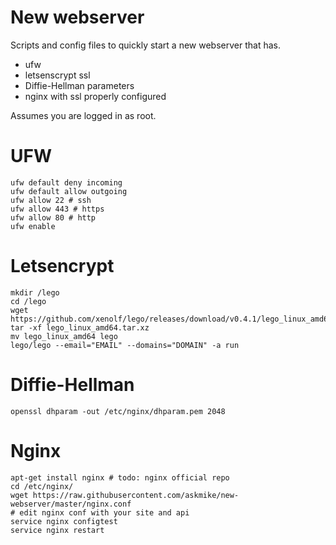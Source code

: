 # New webserver

Scripts and config files to quickly start a new webserver that has.

- ufw
- letsenscrypt ssl
- Diffie-Hellman parameters
- nginx with ssl properly configured

Assumes you are logged in as root.

# UFW

    ufw default deny incoming
    ufw default allow outgoing
    ufw allow 22 # ssh
    ufw allow 443 # https
    ufw allow 80 # http
    ufw enable

# Letsencrypt

    mkdir /lego
    cd /lego
    wget https://github.com/xenolf/lego/releases/download/v0.4.1/lego_linux_amd64.tar.xz
    tar -xf lego_linux_amd64.tar.xz
    mv lego_linux_amd64 lego
    lego/lego --email="EMAIL" --domains="DOMAIN" -a run

# Diffie-Hellman

    openssl dhparam -out /etc/nginx/dhparam.pem 2048

# Nginx

    apt-get install nginx # todo: nginx official repo
    cd /etc/nginx/
    wget https://raw.githubusercontent.com/askmike/new-webserver/master/nginx.conf
    # edit nginx conf with your site and api
    service nginx configtest
    service nginx restart